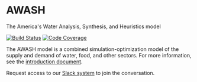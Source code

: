 # AWASH
The America's Water Analysis, Synthesis, and Heuristics model

[![Build Status](https://travis-ci.org/AmericasWater/awash.jl.svg?branch=master)](https://travis-ci.org/AmericasWater/awash.jl)
[![Code Coverage](https://codecov.io/gh/AmericasWater/awash.jl/branch/master/graph/badge.svg)](https://codecov.io/gh/AmericasWater/awash.jl)

The AWASH model is a combined simulation-optimization model of the
supply and demand of water, food, and other sectors.  For more
information, see the [introduction
document](https://github.com/AmericasWater/awash/blob/master/docs/introduction.ipynb).

Request access to our <a href="https://awashmodel.slack.com/">Slack system</a> to join the conversation.
